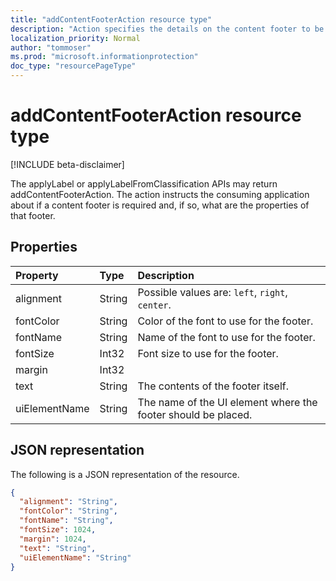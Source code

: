 ```yaml
---
title: "addContentFooterAction resource type"
description: "Action specifies the details on the content footer to be added to the information, if applicable."
localization_priority: Normal
author: "tommoser"
ms.prod: "microsoft.informationprotection"
doc_type: "resourcePageType"
---
```


# addContentFooterAction resource type

[!INCLUDE beta-disclaimer]

The applyLabel or applyLabelFromClassification APIs may return addContentFooterAction. The action instructs the consuming application about if a content footer is required and, if so, what are the properties of that footer.

## Properties

| Property      | Type   | Description                                                   |
| :------------ | :----- | :------------------------------------------------------------ |
| alignment     | String | Possible values are: `left`, `right`, `center`.               |
| fontColor     | String | Color of the font to use for the footer.                      |
| fontName      | String | Name of the font to use for the footer.                       |
| fontSize      | Int32  | Font size to use for the footer.                              |
| margin        | Int32  |                                                               |
| text          | String | The contents of the footer itself.                            |
| uiElementName | String | The name of the UI element where the footer should be placed. |

## JSON representation

The following is a JSON representation of the resource.

<!-- {
  "blockType": "resource",
  "optionalProperties": [

  ],
  "@odata.type": "microsoft.graph.addContentFooterAction",
  "baseType": "microsoft.informationProtection.informationProtectionAction"
}-->

```json
{
  "alignment": "String",
  "fontColor": "String",
  "fontName": "String",
  "fontSize": 1024,
  "margin": 1024,
  "text": "String",
  "uiElementName": "String"
}
```

<!-- uuid: 16cd6b66-4b1a-43a1-adaf-3a886856ed98
2019-02-04 14:57:30 UTC -->
<!-- {
  "type": "#page.annotation",
  "description": "addContentFooterAction resource",
  "keywords": "",
  "section": "documentation",
  "tocPath": ""
}-->